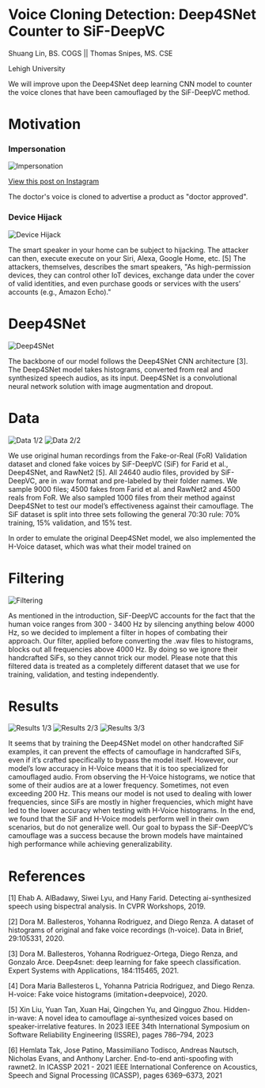 # Voice Cloning Detection: Deep4SNet Counter to SiF-DeepVC

Shuang Lin, BS. COGS || Thomas Snipes, MS. CSE

Lehigh University

We will improve upon the Deep4SNet deep learning CNN model to counter the voice clones that have been camouflaged by the SiF-DeepVC method.


# Motivation
### Impersonation
![Impersonation](/Docs/imgs/impersonation.jpg)

[View this post on Instagram](https://www.instagram.com/reel/CztzP8Cx3Yj/?utm_source=ig_embed&utm_campaign=loading)

The doctor's voice is cloned to advertise a product as "doctor approved".


### Device Hijack
![Device Hijack](/Docs/imgs/liu1-p9-liu-small.gif)

The smart speaker in your home can be subject to hijacking. The attacker can then, execute execute on your Siri, Alexa, Google Home, etc. [5]
The attackers, themselves, describes the smart speakers, "As high-permission devices, they can control other IoT devices, exchange data under the cover of valid identities, and even purchase goods or services with the users’ accounts (e.g., Amazon Echo)."

# Deep4SNet
![Deep4SNet](/Docs/imgs/1-s2.0-S0957417421008770-gr10.jpg)

The backbone of our model follows the Deep4SNet
CNN architecture [3]. The Deep4SNet model takes
histograms, converted from real and synthesized
speech audios, as its input. Deep4SNet is a convolutional neural network solution with image augmentation and dropout. 


# Data
![Data 1/2](/Docs/imgs/data1.jpg)
![Data 2/2](/Docs/imgs/data2.jpg)

We use original human recordings from the Fake-or-Real (FoR) Validation dataset and cloned fake voices
by SiF-DeepVC (SiF) for Farid et al., Deep4SNet, and
RawNet2 [5]. All 24640 audio files, provided by SiF-DeepVC, are in .wav format and pre-labeled by their
folder names. We sample 9000 files; 4500 fakes from
Farid et al. and RawNet2 and 4500 reals from FoR.
We also sampled 1000 files from their method against
Deep4SNet to test our model’s effectiveness against
their camouflage. The SiF dataset is split into three
sets following the general 70:30 rule: 70% training,
15% validation, and 15% test.

In order to emulate the original Deep4SNet model,
we also implemented the H-Voice dataset, which was
what their model trained on

# Filtering
![Filtering](/Docs/imgs/filtering.jpg)

As mentioned in the introduction, SiF-DeepVC accounts for the fact that the human voice ranges from 300 - 3400 Hz by silencing anything below 4000
Hz, so we decided to implement a filter in hopes of
combating their approach. Our filter, applied before
converting the .wav files to histograms, blocks out all
frequencies above 4000 Hz. By doing so we ignore
their handcrafted SiFs, so they cannot trick our model.
Please note that this filtered data is treated as a
completely different dataset that we use for training,
validation, and testing independently.

# Results
![Results 1/3](/Docs/imgs/results1.jpg)
![Results 2/3](/Docs/imgs/results2.jpg)
![Results 3/3](/Docs/imgs/results3.jpg)

It seems that by training the Deep4SNet model
on other handcrafted SiF examples, it can prevent
the effects of camouflage in handcrafted SiFs, even
if it’s crafted specifically to bypass the model itself.
However, our model’s low accuracy in H-Voice means
that it is too specialized for camouflaged audio. From
observing the H-Voice histograms, we notice that some
of their audios are at a lower frequency. Sometimes,
not even exceeding 200 Hz. This means our model
is not used to dealing with lower frequencies, since
SiFs are mostly in higher frequencies, which might
have led to the lower accuracy when testing with H-Voice histograms. In the end, we found that the SiF
and H-Voice models perform well in their own scenarios, but do not generalize well. Our goal to bypass
the SiF-DeepVC’s camouflage was a success because
the brown models have maintained high performance
while achieving generalizability.

# References
[1] Ehab A. AlBadawy, Siwei Lyu, and Hany Farid. Detecting
ai-synthesized speech using bispectral analysis. In CVPR
Workshops, 2019.

[2] Dora M. Ballesteros, Yohanna Rodriguez, and Diego Renza.
A dataset of histograms of original and fake voice recordings
(h-voice). Data in Brief, 29:105331, 2020.

[3] Dora M. Ballesteros, Yohanna Rodriguez-Ortega, Diego Renza,
and Gonzalo Arce. Deep4snet: deep learning for fake speech
classification. Expert Systems with Applications, 184:115465,
2021.

[4] Dora Maria Ballesteros L, Yohanna Patricia Rodriguez, and
Diego Renza. H-voice: Fake voice histograms (imitation+deepvoice), 2020.

[5] Xin Liu, Yuan Tan, Xuan Hai, Qingchen Yu, and Qingguo Zhou.
Hidden-in-wave: A novel idea to camouflage ai-synthesized
voices based on speaker-irrelative features. In 2023 IEEE 34th
International Symposium on Software Reliability Engineering
(ISSRE), pages 786–794, 2023

[6] Hemlata Tak, Jose Patino, Massimiliano Todisco, Andreas
Nautsch, Nicholas Evans, and Anthony Larcher. End-to-end
anti-spoofing with rawnet2. In ICASSP 2021 - 2021 IEEE
International Conference on Acoustics, Speech and Signal Processing (ICASSP), pages 6369–6373, 2021